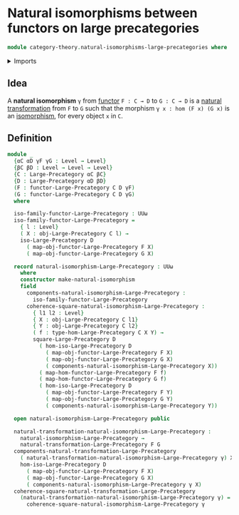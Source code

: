 # Natural isomorphisms between functors on large precategories

```agda
module category-theory.natural-isomorphisms-large-precategories where
```

<details><summary>Imports</summary>

```agda
open import category-theory.functors-large-precategories
open import category-theory.isomorphisms-in-large-precategories
open import category-theory.large-precategories
open import category-theory.natural-transformations-large-precategories

open import foundation.universe-levels
```

</details>

## Idea

A **natural isomorphism** `γ` from
[functor](category-theory.functors-large-precategories.md) `F : C → D` to
`G : C → D` is a
[natural transformation](category-theory.natural-transformations-large-precategories.md)
from `F` to `G` such that the morphism `γ x : hom (F x) (G x)` is an
[isomorphism](category-theory.isomorphisms-in-precategories.md), for every
object `x` in `C`.

## Definition

```agda
module _
  {αC αD γF γG : Level → Level}
  {βC βD : Level → Level → Level}
  {C : Large-Precategory αC βC}
  {D : Large-Precategory αD βD}
  (F : functor-Large-Precategory C D γF)
  (G : functor-Large-Precategory C D γG)
  where

  iso-family-functor-Large-Precategory : UUω
  iso-family-functor-Large-Precategory =
    { l : Level}
    ( X : obj-Large-Precategory C l) →
    iso-Large-Precategory D
      ( map-obj-functor-Large-Precategory F X)
      ( map-obj-functor-Large-Precategory G X)

  record natural-isomorphism-Large-Precategory : UUω
    where
    constructor make-natural-isomorphism
    field
      components-natural-isomorphism-Large-Precategory :
        iso-family-functor-Large-Precategory
      coherence-square-natural-isomorphism-Large-Precategory :
        { l1 l2 : Level}
        { X : obj-Large-Precategory C l1}
        { Y : obj-Large-Precategory C l2}
        ( f : type-hom-Large-Precategory C X Y) →
        square-Large-Precategory D
          ( hom-iso-Large-Precategory D
            ( map-obj-functor-Large-Precategory F X)
            ( map-obj-functor-Large-Precategory G X)
            ( components-natural-isomorphism-Large-Precategory X))
          ( map-hom-functor-Large-Precategory F f)
          ( map-hom-functor-Large-Precategory G f)
          ( hom-iso-Large-Precategory D
            ( map-obj-functor-Large-Precategory F Y)
            ( map-obj-functor-Large-Precategory G Y)
            ( components-natural-isomorphism-Large-Precategory Y))

  open natural-isomorphism-Large-Precategory public

  natural-transformation-natural-isomorphism-Large-Precategory :
    natural-isomorphism-Large-Precategory →
    natural-transformation-Large-Precategory F G
  components-natural-transformation-Large-Precategory
    ( natural-transformation-natural-isomorphism-Large-Precategory γ) X =
    hom-iso-Large-Precategory D
      ( map-obj-functor-Large-Precategory F X)
      ( map-obj-functor-Large-Precategory G X)
      ( components-natural-isomorphism-Large-Precategory γ X)
  coherence-square-natural-transformation-Large-Precategory
    (natural-transformation-natural-isomorphism-Large-Precategory γ) =
      coherence-square-natural-isomorphism-Large-Precategory γ
```
